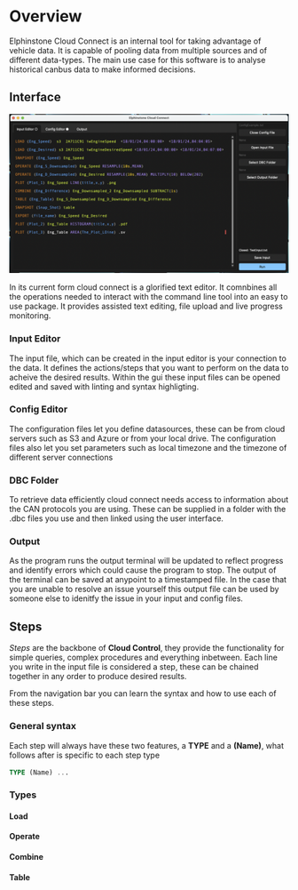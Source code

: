 # Overview

Elphinstone Cloud Connect is an internal tool for taking advantage of vehicle data. It is capable of pooling data from multiple sources and of different data-types. The main use case for this software is to analyse historical canbus data to make informed decisions.

## Interface

![alt text](./assets/EditorView.png "Title")

In its current form cloud connect is a glorified text editor. It comnbines all the operations needed to interact with the command line tool into an easy to use package. It provides assisted text editing, file upload and live progress monitoring.

### Input Editor

The input file, which can be created in the input editor is your connection to the data. It defines the actions/steps that you want to perform on the data to acheive the desired results. Within the gui these input files can be opened edited and saved with linting and syntax highligting.

### Config Editor

The configuration files let you define datasources, these can be from cloud servers such as S3 and Azure or from your local drive. The configuration files also let you set parameters such as local timezone and the timezone of different server connections

### DBC Folder

To retrieve data efficiently cloud connect needs access to information about the CAN protocols you are using. These can be supplied in a folder with the .dbc files you use and then linked using the user interface.

### Output

As the program runs the output terminal will be updated to reflect progress and identify errors which could cause the program to stop. The output of the terminal can be saved at anypoint to a timestamped file. In the case that you are unable to resolve an issue yourself this output file can be used by someone else to idenitfy the issue in your input and config files. 

## Steps

*Steps* are the backbone of **Cloud Control**, they provide the functionality for simple queries, complex procedures and everything inbetween. Each line you write in the input file is considered a step, these can be chained together in any order to produce desired results.

From the navigation bar you can learn the syntax and how to use each of these steps.

### General syntax

Each step will always have these two features, a **TYPE** and a **(Name)**, what follows after is specific to each step type

```  sql
TYPE (Name) ...
```

### Types

#### Load

#### Operate

#### Combine

#### Table

#### 